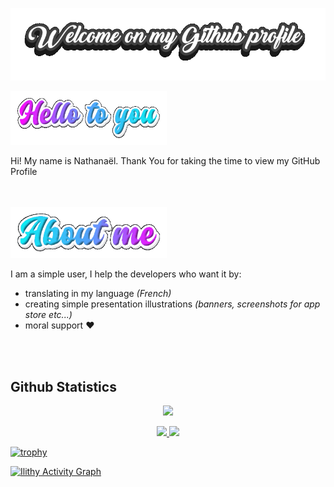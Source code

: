 <p align="center">

<img alt="Welcome" src="https://github.com/Ilithy/Ilithy/blob/57b1a028ee1ae52285a2ac1efbbae18ae40a6c9a/Art/Welcome-on-my-Github-profile.gif"/>

</p>


<p align="left">
<img alt="Welcome" src="https://github.com/Ilithy/Ilithy/blob/603e97bb93ef393590b0c58ab32194efe33a8452/Art/Hello-to-you-19-07-2022.gif"width="250"/>
</p>



<div size='20px'> Hi! My name is Nathanaël. Thank You for taking the time to view my GitHub Profile</div>  
<br/><br/>
    
<p align="left">
<img alt="Welcome" src="https://github.com/Ilithy/Ilithy/blob/57b1a028ee1ae52285a2ac1efbbae18ae40a6c9a/Art/About-me-19-07-2022.gif"width="250"/>
</p>
  
I am a simple user, I help the developers who want it by:

- translating in my language _(French)_
- creating simple presentation illustrations _(banners, screenshots for app store etc...)_
- moral support ❤️

<br/><br/>
<!--
**Ilithy/Ilithy** is a ✨ _special_ ✨ repository because its `README.md` (this file) appears on your GitHub profile.

Here are some ideas to get you started:

- 🔭 I’m currently working on ...
- 🌱 I’m currently learning ...
- 👯 I’m looking to collaborate on ...
- 🤔 I’m looking for help with ...
- 💬 Ask me about ...
- 📫 How to reach me: ...
- 😄 Pronouns: ...
- ⚡ Fun fact: ...
-->

<h2>Github Statistics</h2> <!-- <details> -->

<p align="center"> <img src="https://komarev.com/ghpvc/?username=Ilithy&label=Profile%20views&color=0e75b6&style=flat"
  </p>

<br/>
<p align="center">
  <a href="https://github.com/Ilithy">
  <img width="49.5%" src="https://github-readme-stats.vercel.app/api?username=Ilithy&show_icons=true&theme=radical&hide_border=true" />
    <img width="49.5%" src="https://github-readme-streak-stats.herokuapp.com/?user=Ilithy&show_icons=true&theme=radical&hide_border=true" />


[![trophy](https://github-profile-trophy.vercel.app/?username=Ilithy)](https://github.com/Ilithy/github-profile-trophy)


[![Ilithy Activity Graph](https://activity-graph.herokuapp.com/graph?username=Ilithy&custom_title=Ilithy%20Contribution%20Graph&theme=radical)](https://Ilithy.dev)
</a>
</p>
<br>
  
<!-- </details> -->


